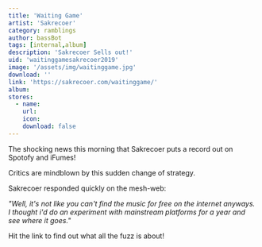 ```yaml
---
title: 'Waiting Game'
artist: 'Sakrecoer'
category: ramblings
author: bassBot
tags: [internal,album]
description: 'Sakrecoer Sells out!'
uid: 'waitinggamesakrecoer2019'
image: '/assets/img/waitinggame.jpg'
download: ''
link: 'https://sakrecoer.com/waitinggame/'
album: 
stores:
  - name:
    url: 
    icon: 
    download: false
---
```

The shocking news this morning that Sakrecoer puts a record out on Spotofy and iFumes! 

Critics are mindblown by this sudden change of strategy.

Sakrecoer responded quickly on the mesh-web:

<i>"Well, it's not like you can't find the music for free on the internet anyways. I thought i'd do an experiment with mainstream platforms for a year and see where it goes."</i>

Hit the link to find out what all the fuzz is about!